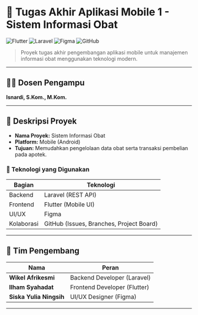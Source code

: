 # 📱 Tugas Akhir Aplikasi Mobile 1 - Sistem Informasi Obat

![Flutter](https://img.shields.io/badge/Mobile-Flutter-blue?logo=flutter)
![Laravel](https://img.shields.io/badge/Backend-Laravel-red?logo=laravel)
![Figma](https://img.shields.io/badge/UI/UX-Figma-purple?logo=figma)
![GitHub](https://img.shields.io/badge/Collab-GitHub-black?logo=github)

> Proyek tugas akhir pengembangan aplikasi mobile untuk manajemen informasi obat menggunakan teknologi modern.

---

## 👨‍🏫 Dosen Pengampu
**Isnardi, S.Kom., M.Kom.**

---

## 📌 Deskripsi Proyek

- **Nama Proyek:** Sistem Informasi Obat  
- **Platform:** Mobile (Android)  
- **Tujuan:** Memudahkan pengelolaan data obat serta transaksi pembelian pada apotek.

### 🔧 Teknologi yang Digunakan

| Bagian     | Teknologi          |
|------------|--------------------|
| Backend    | Laravel (REST API) |
| Frontend   | Flutter (Mobile UI)|
| UI/UX      | Figma              |
| Kolaborasi | GitHub (Issues, Branches, Project Board) |

---

## 👥 Tim Pengembang

| Nama                    | Peran                        |
|-------------------------|------------------------------|
| **Wikel Afrikesmi**     | Backend Developer (Laravel)  |
| **Ilham Syahadat**      | Frontend Developer (Flutter) |
| **Siska Yulia Ningsih** | UI/UX Designer (Figma)       |

---



